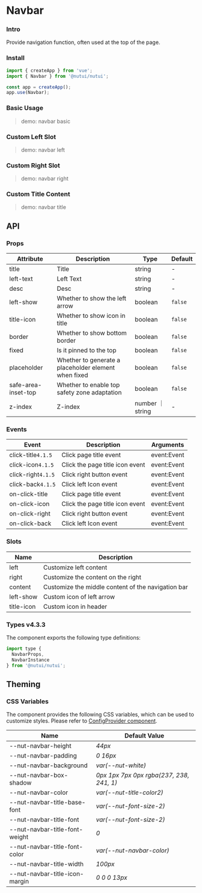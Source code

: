 # Navbar

### Intro

Provide navigation function, often used at the top of the page.

### Install

```js
import { createApp } from 'vue';
import { Navbar } from '@nutui/nutui';

const app = createApp();
app.use(Navbar);
```

### Basic Usage

> demo: navbar basic

### Custom Left Slot

> demo: navbar left

### Custom Right Slot

> demo: navbar right

### Custom Title Content

> demo: navbar title

## API

### Props

| Attribute | Description | Type | Default |
| --- | --- | --- | --- |
| title | Title | string | - |
| left-text | Left Text | string | - |
| desc | Desc | string | - |
| left-show | Whether to show the left arrow | boolean | `false` |
| title-icon | Whether to show icon in title | boolean | `false` |
| border | Whether to show bottom border | boolean | `false` |
| fixed | Is it pinned to the top | boolean | `false` |
| placeholder | Whether to generate a placeholder element when fixed | boolean | `false` |
| safe-area-inset-top | Whether to enable top safety zone adaptation | boolean | `false` |
| z-index | Z-index | number ｜ string | - |

### Events

| Event | Description | Arguments |
| --- | --- | --- |
| click-title`4.1.5` | Click page title event | event:Event |
| click-icon`4.1.5` | Click the page title icon event | event:Event |
| click-right`4.1.5` | Click right button event | event:Event |
| click-back`4.1.5` | Click left Icon event | event:Event |
| on-click-title | Click page title event | event:Event |
| on-click-icon | Click the page title icon event | event:Event |
| on-click-right | Click right button event | event:Event |
| on-click-back | Click left Icon event | event:Event |

### Slots

| Name | Description |
| --- | --- |
| left | Customize left content |
| right | Customize the content on the right |
| content | Customize the middle content of the navigation bar |
| left-show | Custom icon of left arrow |
| title-icon | Custom icon in header |

### Types v4.3.3

The component exports the following type definitions:

```js
import type {
  NavbarProps,
  NavbarInstance
} from '@nutui/nutui';
```

## Theming

### CSS Variables

The component provides the following CSS variables, which can be used to customize styles. Please refer to [ConfigProvider component](#/en-US/component/configprovider).

| Name | Default Value |
| --- | --- |
| --nut-navbar-height | _44px_ |
| --nut-navbar-padding | _0 16px_ |
| --nut-navbar-background | _var(--nut-white)_ |
| --nut-navbar-box-shadow | _0px 1px 7px 0px rgba(237, 238, 241, 1)_ |
| --nut-navbar-color | _var(--nut-title-color2)_ |
| --nut-navbar-title-base-font | _var(--nut-font-size-2)_ |
| --nut-navbar-title-font | _var(--nut-font-size-2)_ |
| --nut-navbar-title-font-weight | _0_ |
| --nut-navbar-title-font-color | _var(--nut-navbar-color)_ |
| --nut-navbar-title-width | _100px_ |
| --nut-navbar-title-icon-margin | _0 0 0 13px_ |
